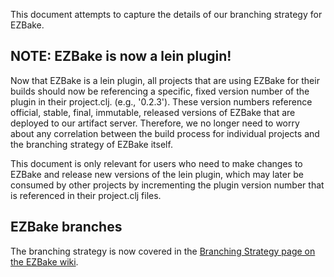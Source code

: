 This document attempts to capture the details of our branching strategy
for EZBake.

## NOTE: EZBake is now a lein plugin!

Now that EZBake is a lein plugin, all projects that are
using EZBake for their builds should now be referencing a specific,
fixed version number of the plugin in their project.clj.  (e.g., '0.2.3').
These version numbers reference official, stable, final, immutable, released
versions of EZBake that are deployed to our artifact server.  Therefore,
we no longer need to worry about any correlation between the build process
for individual projects and the branching strategy of EZBake itself.

This document is only relevant for users who need to make changes to EZBake
and release new versions of the lein plugin, which may later be consumed
by other projects by incrementing the plugin version number that is
referenced in their project.clj files.

## EZBake branches

The branching strategy is now covered in the
[Branching Strategy page on the EZBake wiki](https://github.com/puppetlabs/ezbake/wiki/Branching-Strategy).
